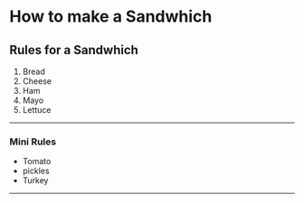 # **How to make a Sandwhich**

## Rules for a Sandwhich
1. Bread
2. Cheese
3. Ham
4. Mayo
5. Lettuce
---
### Mini Rules
- Tomato
- pickles
- Turkey
---

